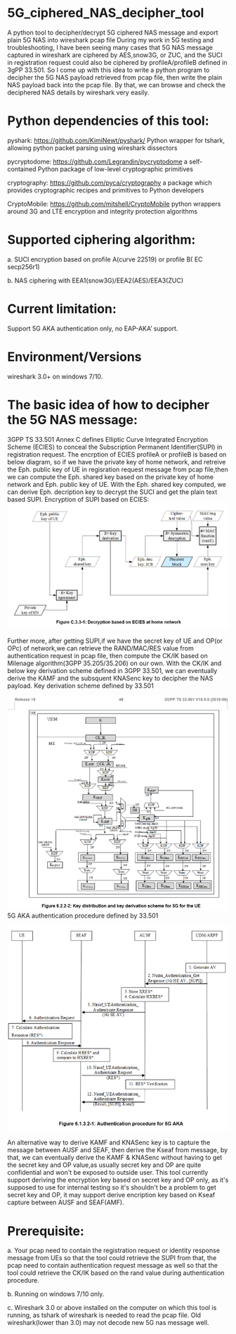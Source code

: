 # 5G_ciphered_NAS_decipher_tool
  A python tool to decipher/decrypt 5G ciphered NAS message and export plain 5G NAS into wireshark pcap file
  During my work in 5G testing and troubleshooting, I have been seeing many cases that 5G NAS message captured in wireshark are ciphered by AES,snow3G, or ZUC, and the SUCI in registration request could also be ciphered by profileA/profileB defined in 3gPP 33.501.
So I come up with this idea to write a python program to decipher the 5G NAS payload retrieved from pcap file, then write the plain NAS payload back into the pcap file. By that, we can browse and check the deciphered NAS details by wireshark very easily.
# Python dependencies of this tool:
  pyshark: https://github.com/KimiNewt/pyshark/ Python wrapper for tshark, allowing python packet parsing using wireshark dissectors
  
  pycryptodome: https://github.com/Legrandin/pycryptodome a self-contained Python package of low-level cryptographic primitives
  
  cryptography: https://github.com/pyca/cryptography a package which provides cryptographic recipes and primitives to Python developers
  
  CryptoMobile: https://github.com/mitshell/CryptoMobile python wrappers around 3G and LTE encryption and integrity protection   algorithms 


# Supported ciphering algorithm:
  a.	SUCI encryption based on profile A(curve 22519)  or profile B( EC secp256r1)
  
  b.	NAS ciphering with EEA1(snow3G)/EEA2(AES)/EEA3(ZUC)
# Current limitation:
  Support 5G AKA authentication only, no EAP-AKA’ support.
# Environment/Versions
  wireshark 3.0+ on windows 7/10.
# The basic idea of how to decipher the 5G NAS message:
  3GPP TS 33.501 Annex C defines Elliptic Curve Integrated Encryption Scheme (ECIES) to conceal the Subscription Permanent Identifier(SUPI) in registration request. The encrption of ECIES profileA or profileB is based on below diagram, so if we have the private key of home network, and retreive the Eph. public key of UE in regisration request message from pcap file,then we can compute the Eph. shared key based on the private key of home network and Eph. public key of UE. With the Eph. shared key computed, we can derive Eph. decription key to decrypt the SUCI and get the plain text based SUPI.
  Encryption of SUPI based on ECIES:
  ![Encryption based on ECIES at UE](/images/ECIES.png)
  
  Further more, after getting SUPI,if we have the secret key of UE and OP(or OPc) of network,we can retrieve the RAND/MAC/RES value from authentication request in pcap file, then compute the CK/IK based on Milenage algorithm(3GPP 35.205/35.206) on our own. With the CK/IK and below key derivation scheme defined in 3GPP 33.501, we can eventually derive the KAMF and the subsquent KNASenc key to decipher the NAS payload.
  Key derivation scheme defined by 33.501
  
  ![Key derivation scheme defined by 33.501](/images/key-derivation.png)
  5G AKA authentication procedure defined by 33.501
  
  ![5G AKA authentication procedure defined by 33.501](/images/AKA.png)
  
  An alternative way to derive KAMF and KNASenc key is to capture the message between AUSF and SEAF, then derive the Kseaf from message, by that, we can eventually derive the KAMF & KNASenc without having to get the secret key and OP value,as usually secret key and OP are quite confidential and won't be exposed to outside user. This tool currently support deriving the encryption key based on secret key and OP only, as it's supposed to use for internal testing so it's shouldn't be a problem to get secret key and OP, it may support derive encription key based on Kseaf capture between AUSF and SEAF(AMF).
  
# Prerequisite:
  a.	Your pcap need to contain the registration request or identity response message from UEs so that the tool could retrieve the SUPI from that, the pcap need to contain authentication request message as well so that the tool could retrieve the CK/IK based on the rand value during authentication procedure.
  
  b.	Running on windows 7/10 only.
  
  c.	Wireshark 3.0 or above installed on the computer on which this tool is running, as tshark of wireshark is needed to read the pcap file. Old wireshark(lower than 3.0) may not decode new 5G nas message well.
  
 
